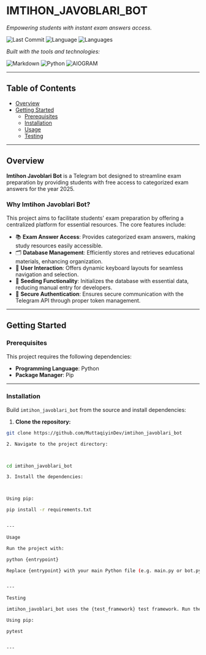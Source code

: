 # IMTIHON_JAVOBLARI_BOT

_Empowering students with instant exam answers access._

![Last Commit](https://img.shields.io/github/last-commit/MuttaqiyinDev/imtihon_javoblari_bot?label=last%20commit)
![Language](https://img.shields.io/badge/python-100%25-blue)
![Languages](https://img.shields.io/github/languages/count/MuttaqiyinDev/imtihon_javoblari_bot)

_Built with the tools and technologies:_

![Markdown](https://img.shields.io/badge/Markdown-Informational)
![Python](https://img.shields.io/badge/Python-3776AB?logo=python&logoColor=white)
![AIOGRAM](https://img.shields.io/badge/AIOGRAM-3.17.0-blue)

---

## Table of Contents

- [Overview](#overview)
- [Getting Started](#getting-started)
  - [Prerequisites](#prerequisites)
  - [Installation](#installation)
  - [Usage](#usage)
  - [Testing](#testing)

---

## Overview

**Imtihon Javoblari Bot** is a Telegram bot designed to streamline exam preparation by providing students with free access to categorized exam answers for the year 2025.

### Why Imtihon Javoblari Bot?

This project aims to facilitate students' exam preparation by offering a centralized platform for essential resources. The core features include:

- 📚 **Exam Answer Access**: Provides categorized exam answers, making study resources easily accessible.
- 🗂 **Database Management**: Efficiently stores and retrieves educational materials, enhancing organization.
- 🧩 **User Interaction**: Offers dynamic keyboard layouts for seamless navigation and selection.
- 🌱 **Seeding Functionality**: Initializes the database with essential data, reducing manual entry for developers.
- 🔐 **Secure Authentication**: Ensures secure communication with the Telegram API through proper token management.

---

## Getting Started

### Prerequisites

This project requires the following dependencies:

- **Programming Language**: Python  
- **Package Manager**: Pip

---

### Installation

Build `imtihon_javoblari_bot` from the source and install dependencies:

1. **Clone the repository:**

```bash
git clone https://github.com/MuttaqiyinDev/imtihon_javoblari_bot

2. Navigate to the project directory:



cd imtihon_javoblari_bot

3. Install the dependencies:



Using pip:

pip install -r requirements.txt


---

Usage

Run the project with:

python {entrypoint}

Replace {entrypoint} with your main Python file (e.g. main.py or bot.py).


---

Testing

imtihon_javoblari_bot uses the {test_framework} test framework. Run the test suite with:

Using pip:

pytest


---

